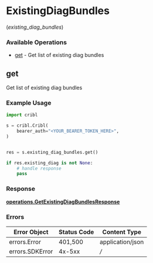 # ExistingDiagBundles
(*existing_diag_bundles*)

### Available Operations

* [get](#get) - Get list of existing diag bundles

## get

Get list of existing diag bundles

### Example Usage

```python
import cribl

s = cribl.Cribl(
    bearer_auth="<YOUR_BEARER_TOKEN_HERE>",
)


res = s.existing_diag_bundles.get()

if res.existing_diag is not None:
    # handle response
    pass

```


### Response

**[operations.GetExistingDiagBundlesResponse](../../models/operations/getexistingdiagbundlesresponse.md)**
### Errors

| Error Object     | Status Code      | Content Type     |
| ---------------- | ---------------- | ---------------- |
| errors.Error     | 401,500          | application/json |
| errors.SDKError  | 4x-5xx           | */*              |
